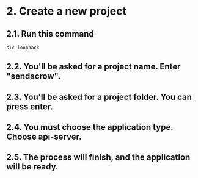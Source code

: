 # 2. Create a new project
## 2.1. Run this command

```sh
slc loopback
```

## 2.2. You'll be asked for a project name. Enter "sendacrow".
## 2.3. You'll be asked for a project folder. You can press enter.
## 2.4. You must choose the application type. Choose api-server.
## 2.5. The process will finish, and the application will be ready.